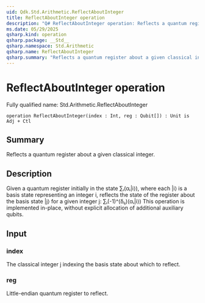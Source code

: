 ```yaml
---
uid: Qdk.Std.Arithmetic.ReflectAboutInteger
title: ReflectAboutInteger operation
description: "Q# ReflectAboutInteger operation: Reflects a quantum register about a given classical integer."
ms.date: 05/29/2025
qsharp.kind: operation
qsharp.package: __Std__
qsharp.namespace: Std.Arithmetic
qsharp.name: ReflectAboutInteger
qsharp.summary: "Reflects a quantum register about a given classical integer."
---
```


# ReflectAboutInteger operation

Fully qualified name: Std.Arithmetic.ReflectAboutInteger

```qsharp
operation ReflectAboutInteger(index : Int, reg : Qubit[]) : Unit is Adj + Ctl
```

## Summary
Reflects a quantum register about a given classical integer.

## Description
Given a quantum register initially in the state ∑ᵢ(αᵢ|i⟩),
where each |i⟩ is a basis state representing an integer i,
reflects the state of the register about the basis state |j⟩
for a given integer j: ∑ᵢ(-1)^(δᵢⱼ)(αᵢ|i⟩)
This operation is implemented in-place, without explicit allocation of
additional auxiliary qubits.

## Input
### index
The classical integer j indexing the basis state about which to reflect.
### reg
Little-endian quantum register to reflect.

